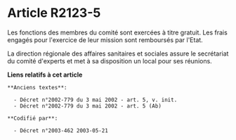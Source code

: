 # Article R2123-5

Les fonctions des membres du comité sont exercées à titre gratuit. Les frais engagés pour l'exercice de leur mission sont
remboursés par l'Etat.

La direction régionale des affaires sanitaires et sociales assure le secrétariat du comité d'experts et met à sa disposition
un local pour ses réunions.

**Liens relatifs à cet article**

	**Anciens textes**:

	  - Décret n°2002-779 du 3 mai 2002 - art. 5, v. init.
	  - Décret n°2002-779 du 3 mai 2002 - art. 5 (Ab)

	**Codifié par**:

	  - Décret n°2003-462 2003-05-21
